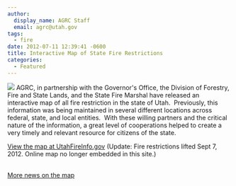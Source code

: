 ```yaml
---
author:
  display_name: AGRC Staff
  email: agrc@utah.gov
tags:
  - fire
date: 2012-07-11 12:39:41 -0600
title: Interactive Map of State Fire Restrictions
categories:
  - Featured
---
```

<p><img src="{{ "/images/UtahFireInfo.png" | prepend: site.baseurl }}" class="inline-text-right pull-right" /> AGRC, in partnership with the Governor's Office, the Division of Forestry, Fire and State Lands, and the State Fire Marshal have released an interactive map of all fire restriction in the state of Utah.  Previously, this information was being maintained in several different locations across federal, state, and local entities.  With these willing partners and the critical nature of the information, a great level of cooperations helped to create a very timely and relevant resource for citizens of the state.</p>
<p><a href="https://utahfireinfobox.com/fire_restrictions/restrictions.html">View the map at UtahFireInfo.gov</a> (Update: Fire restrictions lifted Sept 7, 2012. Online map no longer embedded in this site.)</p>
<p><a href="http://www.ksl.com/?nid=1105&amp;sid=21191542&amp;title=target-shooting-to-be-temporarily-banned-in-some-areas&amp;s_cid=queue-15"><br />
More news on the map</a></p>
